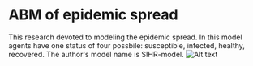 # ABM of epidemic spread
This research devoted to modeling the epidemic spread. In this model agents have one status of four possbile: susceptible, infected, healthy, recovered. The author's model name is SIHR-model.
![Alt text](C:\Users\kirill\Pictures\Screenshots\step_1.jpg)
